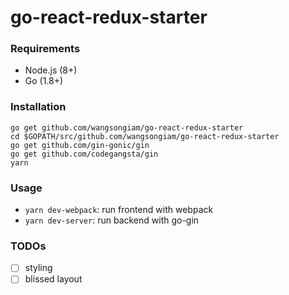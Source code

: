 # go-react-redux-starter

### Requirements
* Node.js (8+)
* Go (1.8+)

### Installation
```
go get github.com/wangsongiam/go-react-redux-starter
cd $GOPATH/src/github.com/wangsongiam/go-react-redux-starter
go get github.com/gin-gonic/gin
go get github.com/codegangsta/gin
yarn
```

### Usage
* `yarn dev-webpack`: run frontend with webpack
* `yarn dev-server`: run backend with go-gin

### TODOs
- [ ] styling
- [ ] blissed layout
